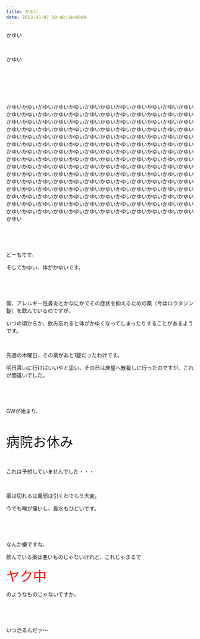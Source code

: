 ```yaml
---
title: かゆい
date: 2013-05-07 18:48:14+0900
---
```

<p>かゆい</p>
<p>&nbsp;</p>
<p>かゆい</p>
<p>&nbsp;</p>
<p>&nbsp;</p>
<p>&nbsp;</p>
<p>かゆいかゆいかゆいかゆいかゆいかゆいかゆいかゆいかゆいかゆいかゆいかゆいかゆいかゆいかゆいかゆいかゆいかゆいかゆいかゆいかゆいかゆいかゆいかゆいかゆいかゆいかゆいかゆいかゆいかゆいかゆいかゆいかゆいかゆいかゆいかゆいかゆいかゆいかゆいかゆいかゆいかゆいかゆいかゆいかゆいかゆいかゆいかゆいかゆいかゆいかゆいかゆいかゆいかゆいかゆいかゆいかゆいかゆいかゆいかゆいかゆいかゆいかゆいかゆいかゆいかゆいかゆいかゆいかゆいかゆいかゆいかゆいかゆいかゆいかゆいかゆいかゆいかゆいかゆいかゆいかゆいかゆいかゆいかゆいかゆいかゆいかゆいかゆいかゆいかゆいかゆいかゆいかゆいかゆいかゆいかゆいかゆいかゆいかゆいかゆいかゆいかゆいかゆいかゆいかゆいかゆいかゆいかゆいかゆいかゆいかゆいかゆいかゆいかゆいかゆいかゆいかゆいかゆいかゆいかゆいかゆいかゆいかゆいかゆいかゆいかゆいかゆいかゆいかゆいかゆいかゆいかゆいかゆいかゆいかゆいかゆいかゆいかゆいかゆいかゆいかゆいかゆいかゆいかゆいかゆいかゆいかゆいかゆいかゆいかゆいかゆいかゆいかゆいかゆいかゆいかゆいかゆいかゆいかゆいかゆいかゆいかゆいかゆいかゆいかゆいかゆいかゆいかゆいかゆいかゆいかゆいかゆいかゆいかゆいかゆいかゆいかゆいかゆいかゆいかゆいかゆい</p>
<p>&nbsp;</p>
<p>&nbsp;</p>
<p>どーもです。</p>
<p>そしてかゆい、体がかゆいです。</p>
<p>&nbsp;</p>
<p>&nbsp;</p>
<p>僕、アレルギー性鼻炎とかなにかでその症状を抑えるための薬（今はロラタジン錠）を飲んでいるのですが、</p>
<p>いつの頃からか、飲み忘れると体がかゆくなってしまったりすることがあるようです。</p>
<p>&nbsp;</p>
<p>先週の木曜日、その薬があと1錠だったわけです。</p>
<p>明日貰いに行けばいいやと思い、その日は床屋へ散髪しに行ったのですが、これが間違いでした。</p>
<p>&nbsp;</p>
<p>&nbsp;</p>
<p>GWが始まり、</p>
<p>&nbsp;</p>
<p><span style="font-size:36px;">病院お休み</span></p>
<p>&nbsp;</p>
<p>これは予想していませんでした・・・</p>
<p>&nbsp;</p>
<p>薬は切れるは風邪は引くわでもう大変。</p>
<p>今でも喉が痛いし、鼻水もひどいです。</p>
<p>&nbsp;</p>
<p>&nbsp;</p>
<p>なんか嫌ですね、</p>
<p>飲んでいる薬は悪いものじゃないけれど、これじゃまるで</p>
<p><span style="color:red;"><span style="font-size:36px;">ヤク中</span></span></p>
<p>のようなものじゃないですか。</p>
<p>&nbsp;</p>
<p>&nbsp;</p>
<p>いつ治るんだァ〜</p>
